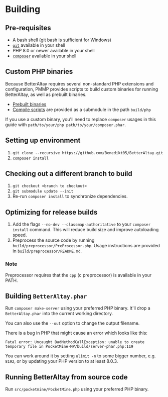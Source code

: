 # Building
## Pre-requisites
- A bash shell (git bash is sufficient for Windows)
- [`git`](https://git-scm.com) available in your shell
- PHP 8.0 or newer available in your shell
- [`composer`](https://getcomposer.org) available in your shell

## Custom PHP binaries
Because BetterAltay requires several non-standard PHP extensions and configuration, PMMP provides scripts to build custom binaries for running BetterAltay, as well as prebuilt binaries.

- [Prebuilt binaries](https://jenkins.pmmp.io/job/PHP-8.0-Aggregate)
- [Compile scripts](https://github.com/pmmp/php-build-scripts) are provided as a submodule in the path `build/php`

If you use a custom binary, you'll need to replace `composer` usages in this guide with `path/to/your/php path/to/your/composer.phar`.

## Setting up environment
1. `git clone --recursive https://github.com/Benedikt05/BetterAltay.git`
2. `composer install`

## Checking out a different branch to build
1. `git checkout <branch to checkout>`
2. `git submodule update --init`
3. Re-run `composer install` to synchronize dependencies.

## Optimizing for release builds
1. Add the flags `--no-dev --classmap-authoritative` to your `composer install` command. This will reduce build size and improve autoloading speed.
2. Preprocess the source code by running `build/preprocessor/PreProcessor.php`. Usage instructions are provided in `build/preprocessor/README.md`.

### Note
Preprocessor requires that the `cpp` (c preprocessor) is available in your PATH.

## Building `BetterAltay.phar`
Run `composer make-server` using your preferred PHP binary. It'll drop a `BetterAltay.phar` into the current working directory.

You can also use the `--out` option to change the output filename.

There is a bug in PHP that might cause an error which looks like this:
```
Fatal error: Uncaught BadMethodCallException: unable to create temporary file in PocketMine-MP/build/server-phar.php:119
```
You can work around it by setting `ulimit -n` to some bigger number, e.g. `8192`, or by updating your PHP version to at least 8.0.3.

## Running BetterAltay from source code
Run `src/pocketmine/PocketMine.php` using your preferred PHP binary.
